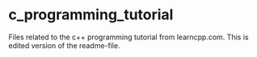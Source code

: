 # c_programming_tutorial
Files related to the c++ programming tutorial from learncpp.com.
This is edited version of the readme-file.

